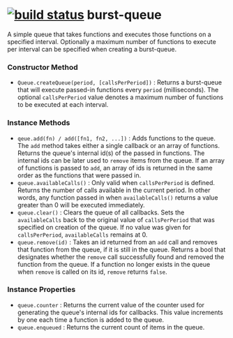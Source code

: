 [![build status](https://secure.travis-ci.org/mmaelzer/burst-queue.png)](http://travis-ci.org/mmaelzer/burst-queue)
burst-queue
===========
A simple queue that takes functions and executes those functions on a specified interval. Optionally a maximum number of functions to execute per interval can be specified when creating a burst-queue.

### Constructor Method ###

* `Queue.createQueue(period, [callsPerPeriod])` : Returns a burst-queue that will execute passed-in functions every `period` (milliseconds). The optional `callsPerPeriod` value denotes a maximum number of functions to be executed at each interval.

### Instance Methods ###

* `qeue.add(fn) / add([fn1, fn2, ...])` : Adds functions to the queue. The `add` method takes either a single callback or an array of functions. Returns the queue's internal id(s) of the passed in functions. The internal ids can be later used to `remove` items from the queue. If an array of functions is passed to `add`, an array of ids is returned in the same order as the functions that were passed in.
* `queue.availableCalls()` : Only valid when `callsPerPeriod` is defined. Returns the number of calls available in the current period. In other words, any function passed in when `availableCalls()` returns a value greater than 0 will be executed immediately.
* `queue.clear()` : Clears the queue of all callbacks. Sets the `availableCalls` back to the original value of `callsPerPeriod` that was specified on creation of the queue. If no value was given for `callsPerPeriod`, `availableCalls` remains at 0.
* `queue.remove(id)` : Takes an id returned from an `add` call and removes that function from the queue, if it is still in the queue. Returns a bool that designates whether the `remove` call successfully found and removed the function from the queue. If a function no longer exists in the queue when `remove` is called on its id, `remove` returns `false`.

### Instance Properties ###

* `queue.counter` : Returns the current value of the counter used for generating the queue's internal ids for callbacks. This value increments by one each time a function is added to the queue.
* `queue.enqueued` : Returns the current count of items in the queue.
